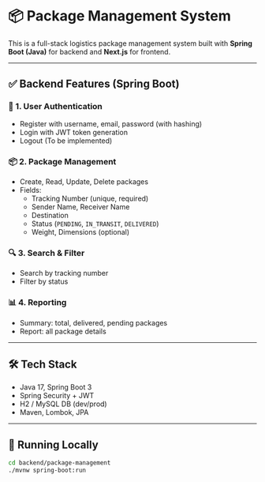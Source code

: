 # 📦 Package Management System

This is a full-stack logistics package management system built with **Spring Boot (Java)** for backend and **Next.js** for frontend.

---

## ✅ Backend Features (Spring Boot)

### 🔐 1. User Authentication
- Register with username, email, password (with hashing)
- Login with JWT token generation
- Logout (To be implemented)

### 📦 2. Package Management
- Create, Read, Update, Delete packages
- Fields:
  - Tracking Number (unique, required)
  - Sender Name, Receiver Name
  - Destination
  - Status (`PENDING`, `IN_TRANSIT`, `DELIVERED`)
  - Weight, Dimensions (optional)

### 🔍 3. Search & Filter
- Search by tracking number
- Filter by status

### 📊 4. Reporting
- Summary: total, delivered, pending packages
- Report: all package details

---

## 🛠️ Tech Stack

- Java 17, Spring Boot 3
- Spring Security + JWT
- H2 / MySQL DB (dev/prod)
- Maven, Lombok, JPA

---

## 🚀 Running Locally

```bash
cd backend/package-management
./mvnw spring-boot:run
